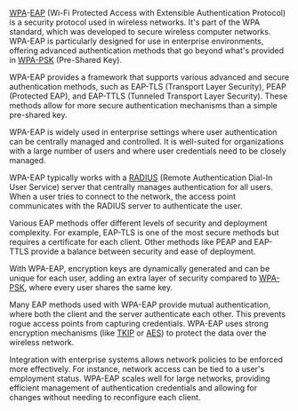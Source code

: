 [WPA](../protocols/wpa.md)-[EAP](../frameworks/eap.md) (Wi-Fi Protected Access with Extensible Authentication Protocol) is a security protocol used in wireless networks. It's part of the WPA standard, which was developed to secure wireless computer networks. WPA-EAP is particularly designed for use in enterprise environments, offering advanced authentication methods that go beyond what's provided in [WPA-PSK](../protocols/wpa-psk.md) (Pre-Shared Key).

WPA-EAP provides a framework that supports various advanced and secure authentication methods, such as EAP-TLS (Transport Layer Security), PEAP (Protected EAP), and EAP-TTLS (Tunneled Transport Layer Security). These methods allow for more secure authentication mechanisms than a simple pre-shared key.

WPA-EAP is widely used in enterprise settings where user authentication can be centrally managed and controlled. It is well-suited for organizations with a large number of users and where user credentials need to be closely managed.

WPA-EAP typically works with a [RADIUS](../networking/radius.md) (Remote Authentication Dial-In User Service) server that centrally manages authentication for all users. When a user tries to connect to the network, the access point communicates with the RADIUS server to authenticate the user.

Various EAP methods offer different levels of security and deployment complexity. For example, EAP-TLS is one of the most secure methods but requires a certificate for each client. Other methods like PEAP and EAP-TTLS provide a balance between security and ease of deployment.

With WPA-EAP, encryption keys are dynamically generated and can be unique for each user, adding an extra layer of security compared to [WPA-PSK](../protocols/wpa-psk.md), where every user shares the same key.

Many EAP methods used with WPA-EAP provide mutual authentication, where both the client and the server authenticate each other. This prevents rogue access points from capturing credentials. WPA-EAP uses strong encryption mechanisms (like [TKIP](../cryptography/tkip.md) or [AES](../cryptography/aes.md)) to protect the data over the wireless network.

Integration with enterprise systems allows network policies to be enforced more effectively. For instance, network access can be tied to a user's employment status. WPA-EAP scales well for large networks, providing efficient management of authentication credentials and allowing for changes without needing to reconfigure each client.
